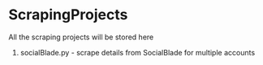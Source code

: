# ScrapingProjects

All the scraping projects will be stored here

1. socialBlade.py - scrape details from SocialBlade for multiple accounts
